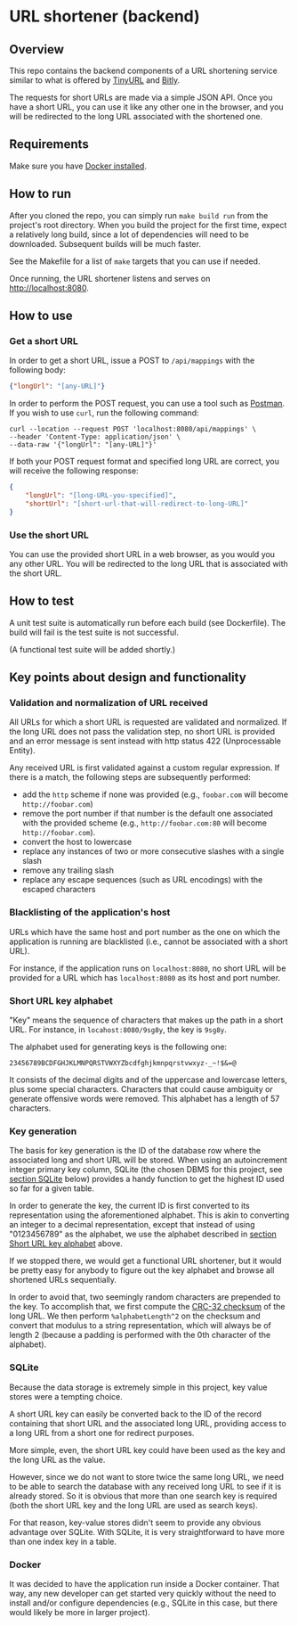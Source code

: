 # URL shortener (backend)

## Overview

This repo contains the backend components of a URL shortening service similar to what is offered by [TinyURL](https://tinyurl.com/app/) and [Bitly](https://bitly.com/).

The requests for short URLs are made via a simple JSON API. Once you have a short URL, you can use it like any other one in the browser, and you will be redirected to the long URL associated with the shortened one.

## Requirements

Make sure you have [Docker installed](https://docs.docker.com/get-docker/).

## How to run

After you cloned the repo, you can simply run `make build run` from the project's root directory. When you build the project for the first time, expect a relatively long build, since a lot of dependencies will need to be downloaded. Subsequent builds will be much faster.

See the Makefile for a list of `make` targets that you can use if needed.

Once running, the URL shortener listens and serves on [http://localhost:8080](http://localhost:8080).

## How to use

### Get a short URL
In order to get a short URL, issue a POST to `/api/mappings` with the following body:
```json
{"longUrl": "[any-URL]"}
```
In order to perform the POST request, you can use a tool such as [Postman](https://www.postman.com/). If you wish to use `curl`, run the following command:

```shell
curl --location --request POST 'localhost:8080/api/mappings' \
--header 'Content-Type: application/json' \
--data-raw '{"longUrl": "[any-URL]"}'
```


If both your POST request format and specified long URL are correct, you will receive the following response:

```json
{
    "longUrl": "[long-URL-you-specified]",
    "shortUrl": "[short-url-that-will-redirect-to-long-URL]"
}
```

### Use the short URL

You can use the provided short URL in a web browser, as you would you any other URL. You will be redirected to the long URL that is associated with the short URL.

## How to test

A unit test suite is automatically run before each build (see Dockerfile). The build will fail is the test suite is not successful.

(A functional test suite will be added shortly.)

## Key points about design and functionality

### Validation and normalization of URL received

All URLs for which a short URL is requested are validated and normalized. If the long URL does not pass the validation step, no short URL is provided and an error message is sent instead with http status 422 (Unprocessable Entity).

Any received URL is first validated against a custom regular expression. If there is a match, the following steps are subsequently performed:
- add the `http` scheme if none was provided (e.g., `foobar.com` will become `http://foobar.com`)
- remove the port number if that number is the default one associated with the provided scheme (e.g., `http://foobar.com:80` will become `http://foobar.com`).
- convert the host to lowercase
- replace any instances of two or more consecutive slashes with a single slash
- remove any trailing slash
- replace any escape sequences (such as URL encodings) with the escaped characters

### Blacklisting of the application's host

URLs which have the same host and port number as the one on which the application is running are blacklisted (i.e., cannot be associated with a short URL).

For instance, if the application runs on `localhost:8080`, no short URL will be provided for a URL which has `localhost:8080` as its host and port number.

### Short URL key alphabet

"Key" means the sequence of characters that makes up the path in a short URL. For instance, in `locahost:8080/9sg8y`, the key is `9sg8y`.

The alphabet used for generating keys is the following one:
```
23456789BCDFGHJKLMNPQRSTVWXYZbcdfghjkmnpqrstvwxyz-_~!$&=@
```

It consists of the decimal digits and of the uppercase and lowercase letters, plus some special characters. Characters that could cause ambiguity or generate offensive words were removed. This alphabet has a length of 57 characters.

### Key generation

The basis for key generation is the ID of the database row where the associated long and short URL will be stored. When using an autoincrement integer primary key column, SQLite (the chosen DBMS for this project, see [section SQLite](#sqlite) below) provides a handy function to get the highest ID used so far for a given table.

In order to generate the key, the current ID is first converted to its representation using the aforementioned alphabet. This is akin to converting an integer to a decimal representation, except that instead of using "0123456789" as the alphabet, we use the alphabet described in [section Short URL key alphabet](#short-url-key-alphabet) above.

If we stopped there, we would get a functional URL shortener, but it would be pretty easy for anybody to figure out the key alphabet and browse all shortened URLs sequentially.

In order to avoid that, two seemingly random characters are prepended to the key. To accomplish that, we first compute the [CRC-32 checksum](https://en.wikipedia.org/wiki/Cyclic_redundancy_check) of the long URL. We then perform `%alphabetLength^2` on the checksum and convert that modulus to a string representation, which will always be of length 2 (because a padding is performed with the 0th character of the alphabet).

### SQLite

Because the data storage is extremely simple in this project, key value stores were a tempting choice.

A short URL key can easily be converted back to the ID of the record containing that short URL and the associated long URL, providing access to a long URL from a short one for redirect purposes.

More simple, even, the short URL key could have been used as the key and the long URL as the value.

However, since we do not want to store twice the same long URL, we need to be able to search the database with any received long URL to see if it is already stored. So it is obvious that more than one search key is required (both the short URL key and the long URL are used as search keys).

For that reason, key-value stores didn't seem to provide any obvious advantage over SQLite. With SQLite, it is very straightforward to have more than one index key in a table.

### Docker

It was decided to have the application run inside a Docker container. That way, any new developer can get started very quickly without the need to install and/or configure dependencies (e.g., SQLite in this case, but there would likely be more in larger project).